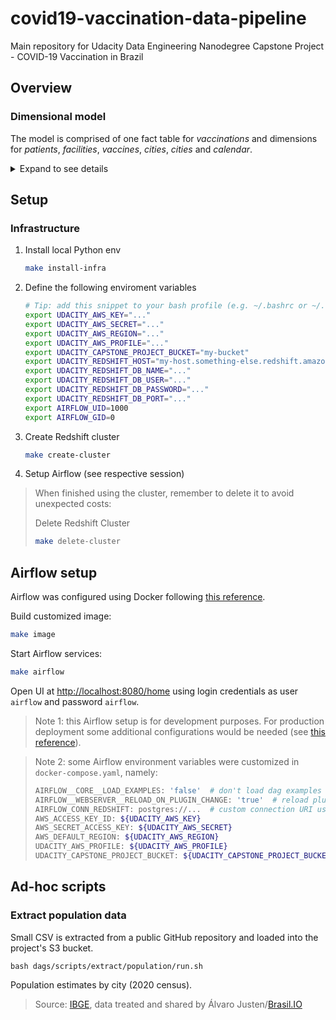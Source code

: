 # covid19-vaccination-data-pipeline
Main repository for Udacity Data Engineering Nanodegree Capstone Project - COVID-19 Vaccination in Brazil

## Overview

### Dimensional model

The model is comprised of one fact table for *vaccinations* and dimensions for *patients*, *facilities*, *vaccines*, *cities*, *cities* and *calendar*.

<details>
  <summary>Expand to see details </summary>
  
    ### Fact
    | fact_vaccinations |  |
    |---|---|
    | vaccination_sk | text |
    | patient_sk | text |
    | facility_sk | text |
    | vaccine_sk | text |
    | city_sk | text |
    | vaccination_date | timestamptz |
    | vaccinations_count | integer |
    #### Dimensions

    | dim_patients |  |
    |---|---|
    | patient_sk | text |
    | patient_id | text |
    | patient_age | integer |
    | patient_birth_date | text |
    | patient_biological_gender_enum | text |
    | patient_skin_color_code | text |
    | patient_skin_color_value | text |
    | patient_address_city_ibge_code | text |
    | patient_address_city_name | text |
    | patient_address_state_abbrev | text |
    | patient_address_country_code | text |
    | patient_address_country_name | text |
    | patient_address_postal_code | text |
    | patient_nationality_enum | text |
    | vaccination_category_code | text |
    | vaccination_category_name | text |
    | vaccination_subcategory_code | text |
    | vaccination_subcategory_name | text |

    | dim_facilities |  |
    |---|---|
    | facility_sk | text |
    | facility_code | text |
    | facility_registration_name | text |
    | facility_fantasy_name | text |
    | facility_city_code | text |
    | facility_city_name | text |
    | facility_state_abbrev | text |

    | dim_vaccines |  |
    |---|---|
    | vaccine_sk | text |
    | vaccination_dose_description | text |
    | vaccine_type_code | text |
    | vaccine_batch_code | text |
    | vaccine_type_name | text |
    | vaccine_manufacturer_name | text |
    | vaccine_manufacturer_reference_code | text |

    | dim_cities |  |
    |---|---|
    | city_sk | text |
    | state | text |
    | state_ibge_code | text |
    | city_ibge_code | text |
    | city | text |
    | estimated_population | integer |
    | cropped_city_ibge_code | text |

    | dim_cities |  |
    |---|---|
    | city_sk | text |
    | state | text |
    | state_ibge_code | text |
    | city_ibge_code | text |
    | city | text |
    | estimated_population | integer |
    | cropped_city_ibge_code | text |

    | dim_calendar |  |
    |---|---|
    | full_date | timestamptz |
    | day | integer |
    | week | integer |
    | month | integer |
    | year | integer |
    | weekday | integer |

</details>


## Setup
### Infrastructure
1. Install local Python env
    ```bash
    make install-infra
    ```

1. Define the following enviroment variables
    ```bash
    # Tip: add this snippet to your bash profile (e.g. ~/.bashrc or ~/.zshrc if you use ZSH)
    export UDACITY_AWS_KEY="..."
    export UDACITY_AWS_SECRET="..."
    export UDACITY_AWS_REGION="..."
    export UDACITY_AWS_PROFILE="..."
    export UDACITY_CAPSTONE_PROJECT_BUCKET="my-bucket"
    export UDACITY_REDSHIFT_HOST="my-host.something-else.redshift.amazonaws.com"
    export UDACITY_REDSHIFT_DB_NAME="..."
    export UDACITY_REDSHIFT_DB_USER="..."
    export UDACITY_REDSHIFT_DB_PASSWORD="..."
    export UDACITY_REDSHIFT_DB_PORT="..."
    export AIRFLOW_UID=1000
    export AIRFLOW_GID=0
    ```

1. Create Redshift cluster
    ```bash
    make create-cluster
    ```

1. Setup Airflow (see respective session)

>When finished using the cluster, remember to delete it to avoid unexpected costs:
>
>Delete Redshift Cluster
>```bash
>make delete-cluster
>```


## Airflow setup
Airflow was configured using Docker following [this reference](https://airflow.apache.org/docs/apache-airflow/stable/start/docker.html#running-airflow).

Build customized image:
```bash
make image
```

Start Airflow services:
```bash
make airflow
```

Open UI at [http://localhost:8080/home](http://localhost:8080/home) using login credentials as user `airflow` and password `airflow`.

> Note 1: this Airflow setup is for development purposes. For production deployment some additional configurations would be needed (see [this reference](https://airflow.apache.org/docs/apache-airflow/stable/production-deployment.html)).

> Note 2: some Airflow environment variables were customized in `docker-compose.yaml`, namely:
>```bash
>AIRFLOW__CORE__LOAD_EXAMPLES: 'false'  # don't load dag examples
>AIRFLOW__WEBSERVER__RELOAD_ON_PLUGIN_CHANGE: 'true'  # reload plugins as soon as they are saved
>AIRFLOW_CONN_REDSHIFT: postgres://...  # custom connection URI using the env vars instead of using UI
>AWS_ACCESS_KEY_ID: ${UDACITY_AWS_KEY}
>AWS_SECRET_ACCESS_KEY: ${UDACITY_AWS_SECRET}
>AWS_DEFAULT_REGION: ${UDACITY_AWS_REGION}
>UDACITY_AWS_PROFILE: ${UDACITY_AWS_PROFILE}
>UDACITY_CAPSTONE_PROJECT_BUCKET: ${UDACITY_CAPSTONE_PROJECT_BUCKET}
>```

## Ad-hoc scripts
### Extract population data
Small CSV is extracted from a public GitHub repository and loaded into the project's S3 bucket.
```
bash dags/scripts/extract/population/run.sh
```

Population estimates by city (2020 census).

> Source: [IBGE](https://www.ibge.gov.br/), data treated and shared by Álvaro Justen/[Brasil.IO](https://brasil.io/)
